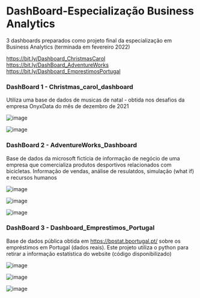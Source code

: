 # DashBoard-Especialização Business Analytics

3 dashboards preparados como projeto final da especialização em Business Analytics (terminada em fevereiro 2022)

https://bit.ly/Dashboard_ChristmasCarol
https://bit.ly/DashBoard_AdventureWorks
https://bit.ly/Dashboard_EmprestimosPortugal

### DashBoard 1 - Christmas_carol_dashboard
Utiliza uma base de dados de musicas de natal - obtida nos desafios da empresa OnyxData do mês de dezembro de 2021

![image](https://user-images.githubusercontent.com/10911021/154866674-1be8d8df-3f3b-4d03-a8e8-46d83736c60b.png)

![image](https://user-images.githubusercontent.com/10911021/154866700-2147f6a3-6947-4fe6-8cef-b712939e7c0a.png)

### DashBoard 2 - AdventureWorks_Dashboard
Base de dados da microsoft fictícia de informação de negócio de uma empresa que comercializa produtos desportivos relacionados com bicicletas.
Informação de vendas, análise de resulatdos, simulação (what if) e recursos humanos

![image](https://user-images.githubusercontent.com/10911021/154866834-4b336376-ca0a-469f-9cd0-5816609f9cdc.png)

![image](https://user-images.githubusercontent.com/10911021/154866878-84202031-2756-4f32-8b70-f34ba441c582.png)

![image](https://user-images.githubusercontent.com/10911021/154866891-ea3589ae-69ec-41f3-be8b-09b43817d33b.png)

### DashBoard 3 - Dashboard_Emprestimos_Portugal
Base de dados pública obtida em https://bpstat.bportugal.pt/ sobre os empréstimos em Portugal (dados reais).
Este projeto utiliza o python para retirar a informação estatística do website (código disponibilizado)

![image](https://user-images.githubusercontent.com/10911021/154867018-70cf51e2-6d08-4fb9-b9fc-e4aa90acb6a7.png)

![image](https://user-images.githubusercontent.com/10911021/154867036-3036f449-3141-473d-a014-1106de6d322b.png)

![image](https://user-images.githubusercontent.com/10911021/154867061-a7895b8d-b1d6-42f0-aae1-d83a849b325f.png)

